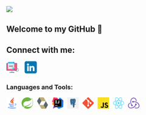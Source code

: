 ![](https://komarev.com/ghpvc/?username=MaciejKlonickie&style=flat-square)

## Welcome to my GitHub 👋

## Connect with me:
[![website](./images/ux.png)](https://www.maciejklonicki.org)
&nbsp;&nbsp;
[![website](./images/linkedin.png)](https://www.linkedin.com/in/maciek-kłonicki)
&nbsp;&nbsp;

### Languages and Tools:
<img align="left" alt="Java" width="30px" height="30px" src="./images/java.png" style="padding-right:10px;" />
<img align="left" alt="Spring" width="30px" height="30px" src="./images/spring.svg" style="padding-right:10px;" />
<img align="left" alt="Hibernate" width="30px" height="30px" src="./images/hibernate.png" style="padding-right:10px;" />
<img align="left" alt="Intellij" width="30px" height="30px" src="./images/intellij.png" style="padding-right:10px;" />
<img align="left" alt="Postgres" width="30px" height="30px" src="./images/postgres.png" style="padding-right:10px;" />
<img align="left" alt="Git" width="30px" height="30px" src="./images/git.png" style="padding-right:10px;" />
<img align="left" alt="JavaScript" width="30px" height="30px" src="./images/js.svg" style="padding-right:10px;" />
<img align="left" alt="React" width="30px" height="30px" src="./images/react.png" style="padding-right:10px;" />
<img align="left" alt="Redux" width="30px" height="30px" src="./images/redux.svg" style="padding-right:10px;" />

[website]: https://www.maciejklonicki.org
[linkedin]: https://www.linkedin.com/in/maciek-kłonicki


